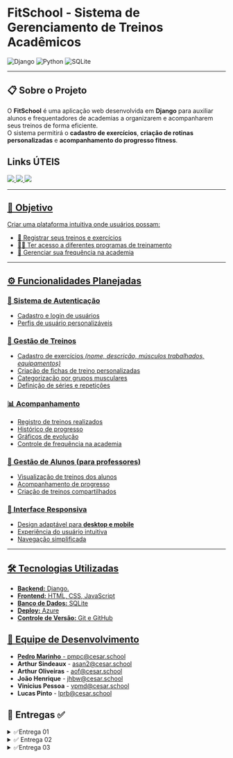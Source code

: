 # FitSchool - Sistema de Gerenciamento de Treinos Acadêmicos

![Django](https://img.shields.io/badge/Django-092E20?style=for-the-badge&logo=django&logoColor=green)
![Python](https://img.shields.io/badge/Python-FFD43B?style=for-the-badge&logo=python&logoColor=blue)
![SQLite](https://img.shields.io/badge/SQLite-07405E?style=for-the-badge&logo=sqlite&logoColor=white)

---

## 📋 Sobre o Projeto
O **FitSchool** é uma aplicação web desenvolvida em **Django** para auxiliar alunos e frequentadores de academias a organizarem e acompanharem seus treinos de forma eficiente.  
O sistema permitirá o **cadastro de exercícios**, **criação de rotinas personalizadas** e **acompanhamento do progresso fitness**.

## Links ÚTEIS
<a href="https://calic4.atlassian.net/jira/software/projects/FS/boards/2/backlog?atlOrigin=eyJpIjoiODQxNjhhZmRjNmVkNDc3OGFkYmQ4NTNiNTE4ODQyNTUiLCJwIjoiaiJ9">
      <img src="https://img.shields.io/badge/JIRA-0052CC?style=for-the-badge&logo=jira&logoColor=white" />
<a href="https://www.figma.com/design/nx8izhJhEQD16Oy3i5tuqh/Historias?node-id=0-1&t=bBmDLx6Tdiw7U6DT-1">
      <img src="https://img.shields.io/badge/FIGMA%20-purple?style=for-the-badge&logo=figma&logoColor=white" />
<a href="https://docs.google.com/document/d/12vsnIQhZbG89ULeSa_zud4LqFG7dVn5y3V7VkFezCMk/edit?tab=t.0#heading=h.w051q7v96onx">
      <img src="https://img.shields.io/badge/Histórias-blue?style=for-the-badge&logo=google-docs&logoColor=white" />

---

## 🎯 Objetivo
Criar uma plataforma intuitiva onde usuários possam:

- 📌 Registrar seus treinos e exercícios  
- 🏋️‍♂️ Ter acesso a diferentes programas de treinamento  
- 📆 Gerenciar sua frequência na academia  

---

## ⚙️ Funcionalidades Planejadas

### 🔐 Sistema de Autenticação
- Cadastro e login de usuários  
- Perfis de usuário personalizáveis  

### 💪 Gestão de Treinos
- Cadastro de exercícios *(nome, descrição, músculos trabalhados, equipamentos)*  
- Criação de fichas de treino personalizadas  
- Categorização por grupos musculares  
- Definição de séries e repetições

### 📊 Acompanhamento
- Registro de treinos realizados  
- Histórico de progresso  
- Gráficos de evolução  
- Controle de frequência na academia  

### 👥 Gestão de Alunos (para professores)
- Visualização de treinos dos alunos  
- Acompanhamento de progresso  
- Criação de treinos compartilhados  

### 📱 Interface Responsiva
- Design adaptável para **desktop e mobile**  
- Experiência do usuário intuitiva  
- Navegação simplificada  

---

## 🛠️ Tecnologias Utilizadas
- **Backend:** Django.   
- **Frontend:** HTML, CSS, JavaScript  
- **Banco de Dados:** SQLite   
- **Deploy:** Azure
- **Controle de Versão:** Git e GitHub  

## 👥 Equipe de Desenvolvimento  

- **Pedro Marinho** - [pmpc@cesar.school](mailto:pmpc@cesar.school)  
- **Arthur Sindeaux** - [asan2@cesar.school](mailto:asan2@cesar.school)  
- **Arthur Oliveiras** - [aof@cesar.school](mailto:aof@cesar.school)  
- **João Henrique** - [jhbw@cesar.school](mailto:jhbw@cesar.school)  
- **Vinicius Pessoa** - [vpmd@cesar.school](mailto:vpmd@cesar.school)  
- **Lucas Pinto** - [lprb@cesar.school](mailto:lprb@cesar.school) 


## 📌 Entregas ✅ 
<details>
<summary>✅Entrega 01</summary>

 <p align="center">
   <a href="https://calic4.atlassian.net/jira/software/projects/FS/boards/2/backlog?atlOrigin=eyJpIjoiODQxNjhhZmRjNmVkNDc3OGFkYmQ4NTNiNTE4ODQyNTUiLCJwIjoiaiJ9">
      <img src="https://img.shields.io/badge/JIRA-0052CC?style=for-the-badge&logo=jira&logoColor=white" />
    </a>
    <a href="https://youtu.be/fvkM9IUcWMM">
      <img src="https://img.shields.io/badge/Screencast-FF0000?style=for-the-badge&logo=youtube&logoColor=white" />
    </a>
    <a href="https://www.figma.com/design/nx8izhJhEQD16Oy3i5tuqh/Historias?node-id=0-1&t=bBmDLx6Tdiw7U6DT-1">
      <img src="https://img.shields.io/badge/FIGMA%20-purple?style=for-the-badge&logo=figma&logoColor=white" />
    </a>
    <a href="https://docs.google.com/document/d/12vsnIQhZbG89ULeSa_zud4LqFG7dVn5y3V7VkFezCMk/edit?tab=t.0#heading=h.w051q7v96onx">
      <img src="https://img.shields.io/badge/Histórias-blue?style=for-the-badge&logo=google-docs&logoColor=white" />
    </a>
</a>
    
  </p>

  - **[Sprint Jira]**
  <img width="2461" height="1133" alt="Image" src="https://github.com/user-attachments/assets/bb51bee0-7b5f-448b-90d6-f3e9b0538d42" />
  
  - **[BackLog Jira]**
   <img width="1534" height="198" alt="Image" src="https://github.com/user-attachments/assets/4f14e1cc-d827-426b-a0cf-c5909ff6dfc1" />
   </details>

   <details>
  <summary>✅ Entrega 02</summary>

 <p align="center">
  <strong>[Issues GitHub]</strong><br>
  <img width="1573" height="540" alt="Image" src="https://github.com/user-attachments/assets/23f90bcb-4b85-4e38-bb8a-744d51f69b63" />
</p>

<p align="center">
  <strong>[BackLog Jira]</strong><br>
  <img width="1589" height="807" alt="Image" src="https://github.com/user-attachments/assets/86e909cd-5088-4a5d-b211-21d9f533a85c" />
</p>

<p align="center">
  <strong>[Board Jira]</strong><br>
<img width="2902" height="1290" alt="Image" src="https://github.com/user-attachments/assets/3bf6679f-96b3-4c27-bc1d-3b4564bdafba" />
</p>

**Relatos de Pair Programming**

-Em primeiro momento, nos reunimos em uma reunião feito no discord para todos ficarem cientes dos requisitos da entrega e em conjunto
achar montar um plano sobre o que deveria ser feito em ordem, buscando otimizar o tempo e uma organização boa para a equipe.Isso com a meta de 
ser mais eficiente e conseguir ir gradualmente concluido nossa entrega no tempo determinado.

**Divisão de Funções**

- Para buscar uma melhor perfomance em reunião nos dividíamos em dupla para que cada dupla realizasse o trabalho designado para tal.A designação
  das tarefas era feita no grupo de whatsapp a onde buscamos colocar os integrantes em áres que tenham mais facilidades.Uma dupla ficou responsável
  pelo HTML/CSS,outra dupla ficou responsável pela urls/models/views e outra dupla ficou com o deploy, e o Readme fizemos em conjunto.

  **Metodologia de Trabalho**
  
  -Fizemos reuniões no discord, tanto com o grupo todo presente onde apresentávamos a tela e era explicado o que foi feito para todos puderam dar suas
  opinões e para todos ficarem 100% por dentro de tudo que era feito e reuniões em duplas para a realização das atividades da dupla.Dessa forma, era
  possível que todo o grupo participasse de tudo,ficasse ciente de tudo consequentemente chegando no melhor resultado possível.

  <a href="https://youtu.be/3B7e5boFHCk">
      <img src="https://img.shields.io/badge/Screencast-FF0000?style=for-the-badge&logo=youtube&logoColor=white" />
    </a>
    </details>

    <details>
    <summary>✅Entrega 03</summary>
          
     <p align="center">
  <strong>[Issues GitHub]</strong><br>
<img width="1920" height="1020" alt="Image" src="https://github.com/user-attachments/assets/07a81060-a0f6-4dc9-acd7-55025e069d12" />
</p>

<p align="center">
  <strong>[BackLog Jira]</strong><br>
  <img width="2902" height="912" alt="Image" src="https://github.com/user-attachments/assets/5a63eebd-afe6-40ae-99df-4a0ddae54c1f" />
</p>

**Relatos de Pair Programming 2**

Para essa entrega decidimos continuar o mesmo método utilizado na entrega passada e os mesmos meios de comunicação, nos reuniamos em um servidor nosso no discord
e lá a gente se dividia em duplas apresentando a tela e assim conseguiamos progredir mais rapidamente e evitando o máximo de erros.

**Divisão de Funções** ficava muito claro no whatsApp o que cada dupla faria na reunião no discord, decidimos que mudaríamos as funções de cada um no projeto,
visando com que todos os integrantes do grupo tivessem a habilidade de fazer qualquer tarefa.Diante disso,uma dupla ficou com a implementação das novas histórias
outra dupla com o pipeline automatizada e tudo que envolve o deploy e outra dupla com os testes automatizados. O Readme e o Jira foram gerenciados por todos os integrantes do grupo.

**Metodologia de Trabalho**  Continuamos as reuniões no discord, onde o compartilhamento de tela era ativo, visando aumentar a produtividade e diminuir os erros. Também decidimos toda
segunda-feira fazer uma reunião para que todos do grupo soubessem o que era pra ser feito na semana. Isso também era muito útil para uma organização melhor como grupo e a certeza dos 
commits semanais.

**Screencast Historias**
<a href="https://youtu.be/3B7e5boFHCk">
      <img src="https://img.shields.io/badge/Screencast-FF0000?style=for-the-badge&logo=youtube&logoColor=white" />
    </a>

**Screencast Build Deployment**
<a href="https://youtu.be/3B7e5boFHCk">
      <img src="https://img.shields.io/badge/Screencast-FF0000?style=for-the-badge&logo=youtube&logoColor=white" />
    </a>

**Screencast Testes**
<a href="https://youtu.be/3B7e5boFHCk">
      <img src="https://img.shields.io/badge/Screencast-FF0000?style=for-the-badge&logo=youtube&logoColor=white" />
    </a>
    
    </details>


   

